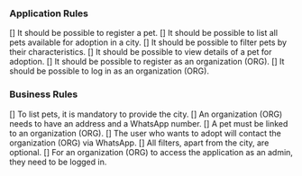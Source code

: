 ### Application Rules
[] It should be possible to register a pet.
[] It should be possible to list all pets available for adoption in a city.
[] It should be possible to filter pets by their characteristics.
[] It should be possible to view details of a pet for adoption.
[] It should be possible to register as an organization (ORG).
[] It should be possible to log in as an organization (ORG).

### Business Rules
[] To list pets, it is mandatory to provide the city.
[] An organization (ORG) needs to have an address and a WhatsApp number.
[] A pet must be linked to an organization (ORG).
[] The user who wants to adopt will contact the organization (ORG) via WhatsApp.
[] All filters, apart from the city, are optional.
[] For an organization (ORG) to access the application as an admin, they need to be logged in.